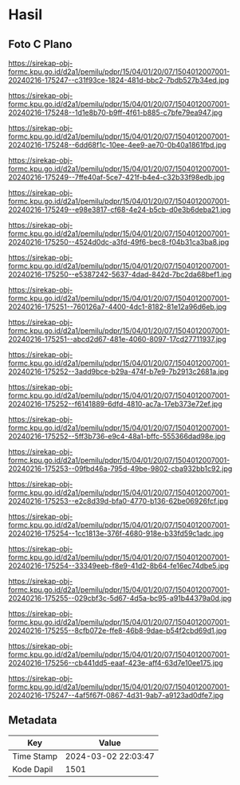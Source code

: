 # Hasil

## Foto C Plano

https://sirekap-obj-formc.kpu.go.id/d2a1/pemilu/pdpr/15/04/01/20/07/1504012007001-20240216-175247--c31f93ce-1824-481d-bbc2-7bdb527b34ed.jpg

https://sirekap-obj-formc.kpu.go.id/d2a1/pemilu/pdpr/15/04/01/20/07/1504012007001-20240216-175248--1d1e8b70-b9ff-4f61-b885-c7bfe79ea947.jpg

https://sirekap-obj-formc.kpu.go.id/d2a1/pemilu/pdpr/15/04/01/20/07/1504012007001-20240216-175248--6dd68f1c-10ee-4ee9-ae70-0b40a1861fbd.jpg

https://sirekap-obj-formc.kpu.go.id/d2a1/pemilu/pdpr/15/04/01/20/07/1504012007001-20240216-175249--7ffe40af-5ce7-421f-b4e4-c32b33f98edb.jpg

https://sirekap-obj-formc.kpu.go.id/d2a1/pemilu/pdpr/15/04/01/20/07/1504012007001-20240216-175249--e98e3817-cf68-4e24-b5cb-d0e3b6deba21.jpg

https://sirekap-obj-formc.kpu.go.id/d2a1/pemilu/pdpr/15/04/01/20/07/1504012007001-20240216-175250--4524d0dc-a3fd-49f6-bec8-f04b31ca3ba8.jpg

https://sirekap-obj-formc.kpu.go.id/d2a1/pemilu/pdpr/15/04/01/20/07/1504012007001-20240216-175250--e5387242-5637-4dad-842d-7bc2da68bef1.jpg

https://sirekap-obj-formc.kpu.go.id/d2a1/pemilu/pdpr/15/04/01/20/07/1504012007001-20240216-175251--760126a7-4400-4dc1-8182-81e12a96d6eb.jpg

https://sirekap-obj-formc.kpu.go.id/d2a1/pemilu/pdpr/15/04/01/20/07/1504012007001-20240216-175251--abcd2d67-481e-4060-8097-17cd27711937.jpg

https://sirekap-obj-formc.kpu.go.id/d2a1/pemilu/pdpr/15/04/01/20/07/1504012007001-20240216-175252--3add9bce-b29a-474f-b7e9-7b2913c2681a.jpg

https://sirekap-obj-formc.kpu.go.id/d2a1/pemilu/pdpr/15/04/01/20/07/1504012007001-20240216-175252--f6141889-6dfd-4810-ac7a-17eb373e72ef.jpg

https://sirekap-obj-formc.kpu.go.id/d2a1/pemilu/pdpr/15/04/01/20/07/1504012007001-20240216-175252--5ff3b736-e9c4-48a1-bffc-555366dad98e.jpg

https://sirekap-obj-formc.kpu.go.id/d2a1/pemilu/pdpr/15/04/01/20/07/1504012007001-20240216-175253--09fbd46a-795d-49be-9802-cba932bb1c92.jpg

https://sirekap-obj-formc.kpu.go.id/d2a1/pemilu/pdpr/15/04/01/20/07/1504012007001-20240216-175253--e2c8d39d-bfa0-4770-b136-62be06926fcf.jpg

https://sirekap-obj-formc.kpu.go.id/d2a1/pemilu/pdpr/15/04/01/20/07/1504012007001-20240216-175254--1cc1813e-376f-4680-918e-b33fd59c1adc.jpg

https://sirekap-obj-formc.kpu.go.id/d2a1/pemilu/pdpr/15/04/01/20/07/1504012007001-20240216-175254--33349eeb-f8e9-41d2-8b64-fe16ec74dbe5.jpg

https://sirekap-obj-formc.kpu.go.id/d2a1/pemilu/pdpr/15/04/01/20/07/1504012007001-20240216-175255--029cbf3c-5d67-4d5a-bc95-a91b44379a0d.jpg

https://sirekap-obj-formc.kpu.go.id/d2a1/pemilu/pdpr/15/04/01/20/07/1504012007001-20240216-175255--8cfb072e-ffe8-46b8-9dae-b54f2cbd69d1.jpg

https://sirekap-obj-formc.kpu.go.id/d2a1/pemilu/pdpr/15/04/01/20/07/1504012007001-20240216-175256--cb441dd5-eaaf-423e-aff4-63d7e10ee175.jpg

https://sirekap-obj-formc.kpu.go.id/d2a1/pemilu/pdpr/15/04/01/20/07/1504012007001-20240216-175247--4af5f67f-0867-4d31-9ab7-a9123ad0dfe7.jpg


## Metadata

| Key        | Value               |
| ---------- | ------------------- |
| Time Stamp | 2024-03-02 22:03:47 |
| Kode Dapil | 1501                |



